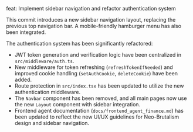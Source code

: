 feat: Implement sidebar navigation and refactor authentication system

This commit introduces a new sidebar navigation layout, replacing the previous top navigation bar. A mobile-friendly hamburger menu has also been integrated.

The authentication system has been significantly refactored:
- JWT token generation and verification logic have been centralized in `src/middleware/auth.ts`.
- New middleware for token refreshing (`refreshTokenIfNeeded`) and improved cookie handling (`setAuthCookie`, `deleteCookie`) have been added.
- Route protection in `src/index.tsx` has been updated to utilize the new authentication middleware.
- The `Navbar` component has been removed, and all main pages now use the new `Layout` component with sidebar integration.
- Frontend agent documentation (`docs/frontend_agent_finance.md`) has been updated to reflect the new UI/UX guidelines for Neo-Brutalism design and sidebar navigation.
